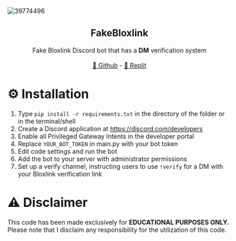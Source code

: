 ![39774496](https://github.com/Severitylol/FakeBloxlink/assets/146803465/f356ed6d-3be2-4a8e-8dc8-c4508820ec6a)
  
  <h2 align="center">FakeBloxlink</h2>
  <p align="center">
    Fake Bloxlink Discord bot that has a <b>DM</b> verification system
    <br />
    <br />
    <a href="https://github.com/Severitylol/FakeBloxlink.git" target="_blank">👀 Github</a>
    -
    <a href="https://replit.com/@severitylol16/FakeBloxlink" target="_blank">🤖 Replit</a>
  </p>
</div>

# ⚙️ Installation
1. Type ```pip install -r requirements.txt``` in the directory of the folder or in the terminal/shell
2. Create a Discord application at https://discord.com/developers
3. Enable all Privileged Gateway Intents in the developer portal
4. Replace `YOUR_BOT_TOKEN` in main.py with your bot token
5. Edit code settings and run the bot
6. Add the bot to your server with administrator permissions
7. Set up a verify channel, instructing users to use `!verify` for a DM with your Bloxlink verification link

# ⚠️ Disclaimer
This code has been made exclusively for **EDUCATIONAL PURPOSES ONLY.** Please note that I disclaim any responsibility for the utilization of this code.
